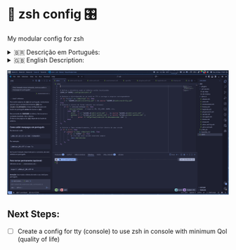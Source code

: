 # 🐚 zsh config 🎛️

My modular config for zsh

<details>
    <summary>🇧🇷 Descrição em Português:</summary>
        <br>
            O zsh foi modularizado para ter uma melhor granularização e organização do código.
        </br>
</details>
<details>
    <summary>🇬🇧 English Description:</summary>
        <br>
            The zsh was modularized for better granularity and organization of code.
        </br>
</details>

![zsh dir](https://github.com/jKy0n/Viamar-dotfiles/blob/master/Pictures/Viamar-PC-media/zsh-2025-09-23.png)

## Next Steps:
- [ ] Create a config for tty (console) to use zsh in console with minimum Qol (quality of life)